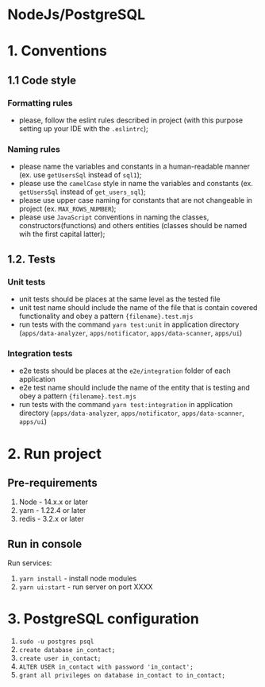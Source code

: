 # NodeJs/PostgreSQL

# 1. Conventions
## 1.1 Code style
### Formatting rules
- please, follow the eslint rules described in project (with this purpose setting up your IDE with the ```.eslintrc```);

### Naming rules
- please name the variables and constants in a human-readable manner (ex. use `getUsersSql` instead of `sql1`);
- please use the `camelCase` style in name the variables and constants (ex. `getUsersSql` instead of `get_users_sql`);
- please use upper case naming for constants that are not changeable in project (ex. `MAX_ROWS_NUMBER`);
- please use `JavaScript` conventions in naming the classes, constructors(functions) and others entities (classes should be named wih the first capital latter);

## 1.2. Tests
### Unit tests
- unit tests should be places at the same level as the tested file
- unit test name should include the name of the file that is contain covered functionality and obey a pattern `{filename}.test.mjs`
- run tests with the command `yarn test:unit` in application directory (`apps/data-analyzer`, `apps/notificator`, `apps/data-scanner`, `apps/ui`)

### Integration tests
- e2e tests should be places at the `e2e/integration` folder of each application
- e2e test name should include the name of the entity that is testing and obey a pattern `{filename}.test.mjs`
- run tests with the command `yarn test:integration` in application directory (`apps/data-analyzer`, `apps/notificator`, `apps/data-scanner`, `apps/ui`)

# 2. Run project
## Pre-requirements

1. Node - 14.x.x or later
1. yarn - 1.22.4 or later
1. redis - 3.2.x or later

## Run in console
Run services:

1. ```yarn install``` - install node modules
2. ```yarn ui:start``` - run server on port XXXX

# 3. PostgreSQL configuration

1. ```sudo -u postgres psql```
2. ```create database in_contact;```
3. ```create user in_contact;```
4. ```ALTER USER in_contact with password 'in_contact';```
5. ```grant all privileges on database in_contact to in_contact;```
